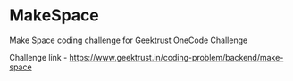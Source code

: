 # MakeSpace
Make Space coding challenge for Geektrust OneCode Challenge

Challenge link - https://www.geektrust.in/coding-problem/backend/make-space

